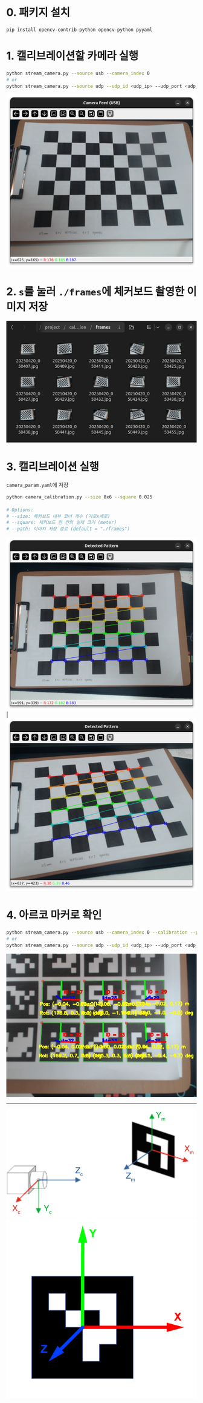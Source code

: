 # 0. 패키지 설치
```bash
pip install opencv-contrib-python opencv-python pyyaml
```

# 1. 캘리브레이션할 카메라 실행
```bash
python stream_camera.py --source usb --camera_index 0
# or
python stream_camera.py --source udp --udp_id <udp_ip> --udp_port <udp_port>
```
![run_camera.png](images/run_camera.png)


# 2. `s`를 눌러 `./frames`에 체커보드 촬영한 이미지 저장
![frames.png](images/frames.png)


# 3. 캘리브레이션 실행
`camera_param.yaml`에 저장
```bash
python camera_calibration.py --size 8x6 --square 0.025

# Options:
# --size: 체커보드 내부 코너 개수 (가로x세로)
# --square: 체커보드 한 칸의 실제 크기 (meter)
# --path: 이미지 저장 경로 (default = "./frames")
```
![detected_pattern1.png](images/detected_pattern1.png) | ![detected_pattern2.png](images/detected_pattern2.png)


# 4. 아르코 마커로 확인
```bash
python stream_camera.py --source usb --camera_index 0 --calibration --parameter camera_param.yaml
# or
python stream_camera.py --source udp --udp_id <udp_ip> --udp_port <udp_port> --calibration --parameter camera_param.yaml
```

![detect_aruco.jpg](images/detect_aruco.jpg)



---
![camera-aruco-coords.png](images/camera-aruco-coords.png)
![aruco-axis.png](images/aruco-axis.png)